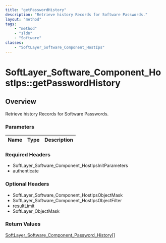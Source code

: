 ```yaml
---
title: "getPasswordHistory"
description: "Retrieve history Records for Software Passwords."
layout: "method"
tags:
    - "method"
    - "sldn"
    - "Software"
classes:
    - "SoftLayer_Software_Component_HostIps"
---
```

# SoftLayer_Software_Component_HostIps::getPasswordHistory
## Overview 
Retrieve history Records for Software Passwords.

### Parameters 
|Name | Type | Description |
| --- | --- | --- |


### Required Headers
* SoftLayer_Software_Component_HostIpsInitParameters
* authenticate

### Optional Headers
* SoftLayer_Software_Component_HostIpsObjectMask
* SoftLayer_Software_Component_HostIpsObjectFilter
* resultLimit
* SoftLayer_ObjectMask

### Return Values
<a href='/reference/datatypes/SoftLayer_Software_Component_Password_History'>SoftLayer_Software_Component_Password_History[] </a>
